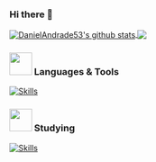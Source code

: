 ### Hi there 👋

<a href="https://github.com/DanielAndrade53/github-readme-stats">
  <img align="center" src="https://github-readme-stats.vercel.app/api?username=DanielAndrade53&show_icons=true&include_all_commits=true&theme=tokyonight&hide_border=true&rank_icon=github" alt="DanielAndrade53's github stats" />
</a> 
<a href="https://github.com/DanielAndrade53/github-readme-stats">
  <img align="center" src="https://github-readme-stats.vercel.app/api/top-langs/?username=DanielAndrade53&layout=compact&theme=tokyonight&hide_border=true&langs_count=10" />
</a>


###  <img src="https://em-content.zobj.net/source/microsoft-teams/337/writing-hand_270d-fe0f.png" width="40px" /> Languages & Tools

[![Skills](https://skillicons.dev/icons?i=haskell,c,cs,cpp,java,bash,powershell,git,github,clion,pycharm,idea,visualstudio,vscode,linux,cmake,html,react,&perline=7)](https://skillicons.dev)

<!-- Por enquanto esta este emoji do :boooks mas pretendo alterar para o da microsoft teams -->
### <img src="https://emojicdn.elk.sh/📚" width="40px" /> Studying

[![Skills](https://skillicons.dev/icons?i=py,ocaml)](https://skillicons.dev)

<!--[](https://komarev.com/ghpvc/?username=DanielAndrade53&color=blueviolet&label=PROFILE+VIEWS&abbreviated=true) -->

<!--
**DanielAndrade53/DanielAndrade53** is a ✨ _special_ ✨ repository because its `README.md` (this file) appears on your GitHub profile.

Here are some ideas to get you started:

- 🔭 I’m currently working on ...
- 🌱 I’m currently learning ...
- 👯 I’m looking to collaborate on ...
- 🤔 I’m looking for help with ...
- 💬 Ask me about ...
- 📫 How to reach me: ...
- 😄 Pronouns: ...
- ⚡ Fun fact: ...
-->
